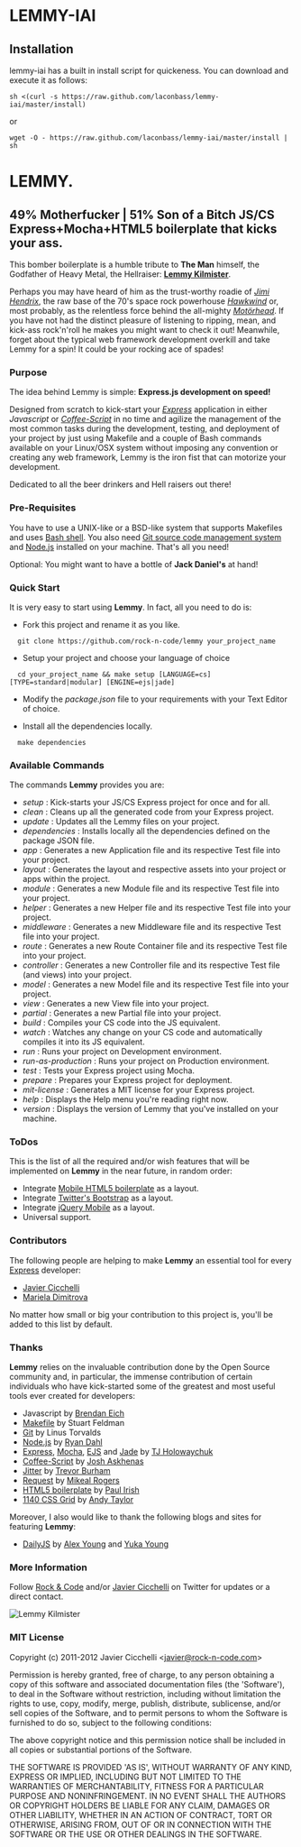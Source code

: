 # LEMMY-IAI

## Installation

lemmy-iai has a built in install script for quickeness.
You can download and execute it as follows:

    sh <(curl -s https://raw.github.com/laconbass/lemmy-iai/master/install)

or

    wget -O - https://raw.github.com/laconbass/lemmy-iai/master/install | sh

# LEMMY.
## 49% Motherfucker | 51% Son of a Bitch JS/CS Express+Mocha+HTML5 boilerplate that kicks your ass.

This bomber boilerplate is a humble tribute to __The Man__ himself, the Godfather of Heavy Metal, the Hellraiser: __[Lemmy Kilmister][0]__.

Perhaps you may have heard of him as the trust-worthy roadie of *[Jimi Hendrix][1]*,
the raw base of the 70's space rock powerhouse *[Hawkwind][2]* or, most
probably, as the relentless force behind the all-mighty *[Motörhead][3]*. If you have not had the distinct pleasure of listening to ripping, mean, and kick-ass rock'n'roll he makes you might want to check it out! Meanwhile, forget about the typical web framework development overkill and take Lemmy for a spin! It could be your rocking ace of spades!


### Purpose

The idea behind Lemmy is simple: __Express.js development on speed!__

Designed from scratch to kick-start your *[Express][4]* application in
either *Javascript* or *[Coffee-Script][5]* in no time and agilize the
management of the most common tasks during the development, testing, and
deployment of your project by just using Makefile and a couple of Bash commands
available on your Linux/OSX system without imposing any convention or creating
any web framework, Lemmy is the iron fist that can motorize your development.

Dedicated to all the beer drinkers and Hell raisers out there!


### Pre-Requisites

You have to use a UNIX-like or a BSD-like system that supports Makefiles and uses
[Bash shell][6]. You also need [Git source code management system][7] and [Node.js][8] installed
on your machine. That's all you need!

Optional: You might want to have a bottle of **Jack Daniel's** at hand!

### Quick Start

It is very easy to start using __Lemmy__. In fact, all you need to do is:

* Fork this project and rename it as you like.

```shell
  git clone https://github.com/rock-n-code/lemmy your_project_name
```

* Setup your project and choose your language of choice

```shell
  cd your_project_name && make setup [LANGUAGE=cs] [TYPE=standard|modular] [ENGINE=ejs|jade]
```

* Modify the *package.json* file to your requirements with your Text
  Editor of choice.

* Install all the dependencies locally.

```shell
  make dependencies
```

### Available Commands

The commands __Lemmy__ provides you are:

* *setup* : Kick-starts your JS/CS Express project for once and for all.
* *clean* : Cleans up all the generated code from your Express project.
* *update* : Updates all the Lemmy files on your project.
* *dependencies* : Installs locally all the dependencies defined on the package JSON file.
* *app* : Generates a new Application file and its respective Test file into your project.
* *layout* : Generates the layout and respective assets into your project or apps within the project.
* *module* : Generates a new Module file and its respective Test file into your project.
* *helper* : Generates a new Helper file and its respective Test file into your project.
* *middleware* : Generates a new Middleware file and its respective Test file into your project.
* *route* : Generates a new Route Container file and its respective Test file into your project.
* *controller* : Generates a new Controller file and its respective Test file (and views) into your project.
* *model* : Generates a new Model file and its respective Test file into your project.
* *view* : Generates a new View file into your project.
* *partial* : Generates a new Partial file into your project.
* *build* : Compiles your CS code into the JS equivalent.
* *watch* : Watches any change on your CS code and automatically compiles it into its JS equivalent.
* *run* : Runs your project on Development environment.
* *run-as-production* : Runs your project on Production environment.
* *test* : Tests your Express project using Mocha.
* *prepare* : Prepares your Express project for deployment.
* *mit-license* : Generates a MIT license for your Express project.
* *help* : Displays the Help menu you're reading right now.
* *version* : Displays the version of Lemmy that you've installed on your machine.

### ToDos

This is the list of all the required and/or wish
features that will be implemented on __Lemmy__ in the near future, in random order:

* Integrate [Mobile HTML5 boilerplate][29] as a layout.
* Integrate [Twitter's Bootstrap][22] as a layout.
* Integrate [jQuery Mobile][23] as a layout.
* Universal support.

### Contributors

The following people are helping to make __Lemmy__ an essential tool
for every [Express][4] developer:

* [Javier Cicchelli][11]
* [Mariela Dimitrova][31]

No matter how small or big your contribution to this project is, you'll be
added to this list by default.

### Thanks

__Lemmy__ relies on the invaluable contribution done by the Open Source
community and, in particular, the immense contribution of certain individuals who have kick-started
some of the greatest and most useful tools ever created for developers:

* Javascript by [Brendan Eich][15]
* [Makefile][16] by Stuart Feldman
* [Git][7] by Linus Torvalds
* [Node.js][8] by [Ryan Dahl][17]
* [Express][4], [Mocha][13], [EJS][14] and [Jade][30] by [TJ Holowaychuk][18]
* [Coffee-Script][5] by [Josh Askhenas][19]
* [Jitter][12] by [Trevor Burham][20]
* [Request][32] by [Mikeal Rogers][33]
* [HTML5 boilerplate][10] by [Paul Irish][21]
* [1140 CSS Grid][34] by [Andy Taylor][35]

Moreover, I also would like to thank the following blogs and sites for featuring __Lemmy__:

* [DailyJS][26] by [Alex Young][27] and [Yuka Young][28]

### More Information

Follow [Rock & Code][24] and/or [Javier Cicchelli][25] on Twitter for updates or a direct contact.

![Lemmy Kilmister][9]

### MIT License

Copyright (c) 2011-2012 Javier Cicchelli &lt;javier@rock-n-code.com&gt;

Permission is hereby granted, free of charge, to any person obtaining a copy of this
software and associated documentation files (the 'Software'), to deal in the Software
without restriction, including without limitation the rights to use, copy, modify,
merge, publish, distribute, sublicense, and/or sell copies of the Software, and to
permit persons to whom the Software is furnished to do so, subject to the following
conditions:

The above copyright notice and this permission notice shall be included in all copies
or substantial portions of the Software.

THE SOFTWARE IS PROVIDED 'AS IS', WITHOUT WARRANTY OF ANY KIND, EXPRESS OR IMPLIED,
INCLUDING BUT NOT LIMITED TO THE WARRANTIES OF MERCHANTABILITY, FITNESS FOR A PARTICULAR
PURPOSE AND NONINFRINGEMENT. IN NO EVENT SHALL THE AUTHORS OR COPYRIGHT HOLDERS BE LIABLE
FOR ANY CLAIM, DAMAGES OR OTHER LIABILITY, WHETHER IN AN ACTION OF CONTRACT, TORT OR
OTHERWISE, ARISING FROM, OUT OF OR IN CONNECTION WITH THE SOFTWARE OR THE USE OR
OTHER DEALINGS IN THE SOFTWARE.

[0]: http://en.wikipedia.org/wiki/Lemmy
[1]: http://www.jimihendrix.com
[2]: http://www.hawkwind.com/
[3]: http://www.imotorhead.com
[4]: http://expressjs.com
[5]: http://coffeescript.org
[6]: http://www.gnu.org/software/bash
[7]: http://git-scm.com
[8]: http://nodejs.org
[9]: http://30daysout.files.wordpress.com/2010/12/lemmypublicity1robertjohn_20101130_123211.jpg
[10]: http://html5boilerplate.com
[11]: https://github.com/mr-rock
[12]: https://github.com/TrevorBurnham/Jitter
[13]: http://visionmedia.github.com/mocha
[14]: https://github.com/visionmedia/ejs
[15]: http://brendaneich.com
[16]: http://www.gnu.org/software/make/manual/make.html
[17]: http://tinyclouds.org
[18]: http://tjholowaychuk.com
[19]: https://github.com/jashkenas
[20]: http://trevorburnham.com
[21]: http://paulirish.com
[22]: http://twitter.github.com/bootstrap
[23]: http://jquerymobile.com
[24]: http://twitter.com/#!/rockncode
[25]: http://twitter.com/#!/monsieur_rock
[26]: http://dailyjs.com/2012/02/15/node-roundup
[27]: http://twitter.com/#!/alex_young
[28]: http://twitter.com/#!/YukaYoung
[29]: http://html5boilerplate.com/mobile
[30]: http://jade-lang.com
[31]: https://github.com/dream-warrior
[32]: https://github.com/mikeal/request
[33]: http://www.mikealrogers.com
[34]: http://cssgrid.net
[35]: http://twitter.com/#!/andytlr
